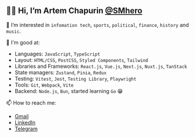 ## 👋🏻 Hi, I’m Artem Chapurin [@SMhero](https://github.com/SMhero)

💈 I’m interested in `infomation tech`, `sports`, `political`, `finance`, `history` and `music`.

🔬 I'm good at:
  - Languages: `JavaScript`, `TypeScript`
  - Layout: `HTML/CSS`, `PostCSS`, `Styled Components`, `Tailwind`
  - Libraries and Frameworks: `React.js`, `Vue.js`, `Next.js`, `Nuxt.js`, `TanStack`
  - State managers: `Zustand`, `Pinia`, `Redux`
  - Testing: `Vitest`, `Jest`, `Testing Library`, `Playwright`
  - Tools: `Git`, `Webpack`, `Vite`
  - Backend: `Node.js`, `Bun`, started learning `Go` 😁

📫 How to reach me:
  - [Gmail](smhero62@gmail.com)
  - [LinkedIn](https://www.linkedin.com/in/artemchapurin/)
  - [Telegram](@smhero)

<!---
SMhero/SMhero is a ✨ special ✨ repository because its `README.md` (this file) appears on your GitHub profile.
You can click the Preview link to take a look at your changes.
--->
